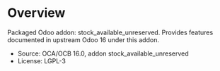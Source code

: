 # Overview

Packaged Odoo addon: stock_available_unreserved. Provides features documented in upstream Odoo 16 under this addon.

- Source: OCA/OCB 16.0, addon stock_available_unreserved
- License: LGPL-3
